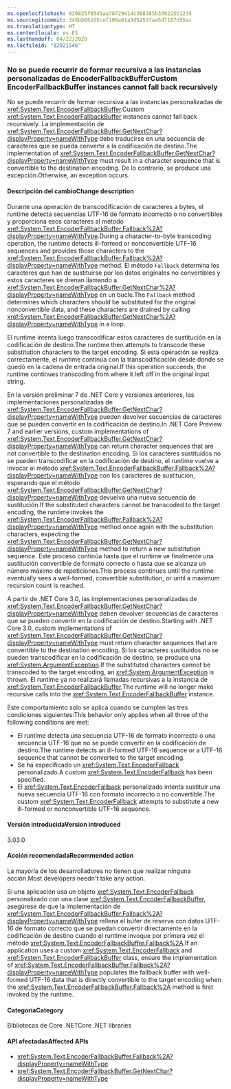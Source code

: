 ```yaml
---
ms.openlocfilehash: 820825f0545aa78729414c388385b339225b1235
ms.sourcegitcommit: 348bb052d5cef109a61a3d5253faa5d7167d55ac
ms.translationtype: HT
ms.contentlocale: es-ES
ms.lasthandoff: 04/22/2020
ms.locfileid: "82021546"
---
```

### <a name="custom-encoderfallbackbuffer-instances-cannot-fall-back-recursively"></a><span data-ttu-id="ce9cd-101">No se puede recurrir de formar recursiva a las instancias personalizadas de EncoderFallbackBuffer</span><span class="sxs-lookup"><span data-stu-id="ce9cd-101">Custom EncoderFallbackBuffer instances cannot fall back recursively</span></span>

<span data-ttu-id="ce9cd-102">No se puede recurrir de formar recursiva a las instancias personalizadas de <xref:System.Text.EncoderFallbackBuffer>.</span><span class="sxs-lookup"><span data-stu-id="ce9cd-102">Custom <xref:System.Text.EncoderFallbackBuffer> instances cannot fall back recursively.</span></span> <span data-ttu-id="ce9cd-103">La implementación de <xref:System.Text.EncoderFallbackBuffer.GetNextChar?displayProperty=nameWithType> debe traducirse en una secuencia de caracteres que se pueda convertir a la codificación de destino.</span><span class="sxs-lookup"><span data-stu-id="ce9cd-103">The implementation of <xref:System.Text.EncoderFallbackBuffer.GetNextChar?displayProperty=nameWithType> must result in a character sequence that is convertible to the destination encoding.</span></span> <span data-ttu-id="ce9cd-104">De lo contrario, se produce una excepción.</span><span class="sxs-lookup"><span data-stu-id="ce9cd-104">Otherwise, an exception occurs.</span></span>

#### <a name="change-description"></a><span data-ttu-id="ce9cd-105">Descripción del cambio</span><span class="sxs-lookup"><span data-stu-id="ce9cd-105">Change description</span></span>

<span data-ttu-id="ce9cd-106">Durante una operación de transcodificación de caracteres a bytes, el runtime detecta secuencias UTF-16 de formato incorrecto o no convertibles y proporciona esos caracteres al método <xref:System.Text.EncoderFallbackBuffer.Fallback%2A?displayProperty=nameWithType>.</span><span class="sxs-lookup"><span data-stu-id="ce9cd-106">During a character-to-byte transcoding operation, the runtime detects ill-formed or nonconvertible UTF-16 sequences and provides those characters to the <xref:System.Text.EncoderFallbackBuffer.Fallback%2A?displayProperty=nameWithType> method.</span></span> <span data-ttu-id="ce9cd-107">El método `Fallback` determina los caracteres que han de sustituirse por los datos originales no convertibles y estos caracteres se drenan llamando a <xref:System.Text.EncoderFallbackBuffer.GetNextChar%2A?displayProperty=nameWithType> en un bucle.</span><span class="sxs-lookup"><span data-stu-id="ce9cd-107">The `Fallback` method determines which characters should be substituted for the original nonconvertible data, and these characters are drained by calling <xref:System.Text.EncoderFallbackBuffer.GetNextChar%2A?displayProperty=nameWithType> in a loop.</span></span>

<span data-ttu-id="ce9cd-108">El runtime intenta luego transcodificar estos caracteres de sustitución en la codificación de destino.</span><span class="sxs-lookup"><span data-stu-id="ce9cd-108">The runtime then attempts to transcode these substitution characters to the target encoding.</span></span> <span data-ttu-id="ce9cd-109">Si esta operación se realiza correctamente, el runtime continúa con la transcodificación desde donde se quedó en la cadena de entrada original.</span><span class="sxs-lookup"><span data-stu-id="ce9cd-109">If this operation succeeds, the runtime continues transcoding from where it left off in the original input string.</span></span>

<span data-ttu-id="ce9cd-110">En la versión preliminar 7 de .NET Core y versiones anteriores, las implementaciones personalizadas de <xref:System.Text.EncoderFallbackBuffer.GetNextChar?displayProperty=nameWithType> pueden devolver secuencias de caracteres que se pueden convertir en la codificación de destino.</span><span class="sxs-lookup"><span data-stu-id="ce9cd-110">In .NET Core Preview 7 and earlier versions, custom implementations of <xref:System.Text.EncoderFallbackBuffer.GetNextChar?displayProperty=nameWithType> can return character sequences that are not convertible to the destination encoding.</span></span> <span data-ttu-id="ce9cd-111">Si los caracteres sustituidos no se pueden transcodificar en la codificación de destino, el runtime vuelve a invocar el método <xref:System.Text.EncoderFallbackBuffer.Fallback%2A?displayProperty=nameWithType> con los caracteres de sustitución, esperando que el método <xref:System.Text.EncoderFallbackBuffer.GetNextChar?displayProperty=nameWithType> devuelva una nueva secuencia de sustitución.</span><span class="sxs-lookup"><span data-stu-id="ce9cd-111">If the substituted characters cannot be transcoded to the target encoding, the runtime invokes the <xref:System.Text.EncoderFallbackBuffer.Fallback%2A?displayProperty=nameWithType> method once again with the substitution characters, expecting the <xref:System.Text.EncoderFallbackBuffer.GetNextChar?displayProperty=nameWithType> method to return a new substitution sequence.</span></span> <span data-ttu-id="ce9cd-112">Este proceso continúa hasta que el runtime ve finalmente una sustitución convertible de formato correcto o hasta que se alcanza un número máximo de repeticiones.</span><span class="sxs-lookup"><span data-stu-id="ce9cd-112">This process continues until the runtime eventually sees a well-formed, convertible substitution, or until a maximum recursion count is reached.</span></span>

<span data-ttu-id="ce9cd-113">A partir de .NET Core 3.0, las implementaciones personalizadas de <xref:System.Text.EncoderFallbackBuffer.GetNextChar?displayProperty=nameWithType> deben devolver secuencias de caracteres que se pueden convertir en la codificación de destino.</span><span class="sxs-lookup"><span data-stu-id="ce9cd-113">Starting with .NET Core 3.0, custom implementations of <xref:System.Text.EncoderFallbackBuffer.GetNextChar?displayProperty=nameWithType> must return character sequences that are convertible to the destination encoding.</span></span> <span data-ttu-id="ce9cd-114">Si los caracteres sustituidos no se pueden transcodificar en la codificación de destino, se produce una <xref:System.ArgumentException>.</span><span class="sxs-lookup"><span data-stu-id="ce9cd-114">If the substituted characters cannot be transcoded to the target encoding, an <xref:System.ArgumentException> is thrown.</span></span> <span data-ttu-id="ce9cd-115">El runtime ya no realizará llamadas recursivas a la instancia de <xref:System.Text.EncoderFallbackBuffer>.</span><span class="sxs-lookup"><span data-stu-id="ce9cd-115">The runtime will no longer make recursive calls into the <xref:System.Text.EncoderFallbackBuffer> instance.</span></span>

<span data-ttu-id="ce9cd-116">Este comportamiento solo se aplica cuando se cumplen las tres condiciones siguientes:</span><span class="sxs-lookup"><span data-stu-id="ce9cd-116">This behavior only applies when all three of the following conditions are met:</span></span>

- <span data-ttu-id="ce9cd-117">El runtime detecta una secuencia UTF-16 de formato incorrecto o una secuencia UTF-16 que no se puede convertir en la codificación de destino.</span><span class="sxs-lookup"><span data-stu-id="ce9cd-117">The runtime detects an ill-formed UTF-16 sequence or a UTF-16 sequence that cannot be converted to the target encoding.</span></span>
- <span data-ttu-id="ce9cd-118">Se ha especificado un <xref:System.Text.EncoderFallback> personalizado.</span><span class="sxs-lookup"><span data-stu-id="ce9cd-118">A custom <xref:System.Text.EncoderFallback> has been specified.</span></span>
- <span data-ttu-id="ce9cd-119">El <xref:System.Text.EncoderFallback> personalizado intenta sustituir una nueva secuencia UTF-16 con formato incorrecto o no convertible.</span><span class="sxs-lookup"><span data-stu-id="ce9cd-119">The custom <xref:System.Text.EncoderFallback> attempts to substitute a new ill-formed or nonconvertible UTF-16 sequence.</span></span>

#### <a name="version-introduced"></a><span data-ttu-id="ce9cd-120">Versión introducida</span><span class="sxs-lookup"><span data-stu-id="ce9cd-120">Version introduced</span></span>

<span data-ttu-id="ce9cd-121">3.0</span><span class="sxs-lookup"><span data-stu-id="ce9cd-121">3.0</span></span>

#### <a name="recommended-action"></a><span data-ttu-id="ce9cd-122">Acción recomendada</span><span class="sxs-lookup"><span data-stu-id="ce9cd-122">Recommended action</span></span>

<span data-ttu-id="ce9cd-123">La mayoría de los desarrolladores no tienen que realizar ninguna acción.</span><span class="sxs-lookup"><span data-stu-id="ce9cd-123">Most developers needn't take any action.</span></span>

<span data-ttu-id="ce9cd-124">Si una aplicación usa un objeto <xref:System.Text.EncoderFallback> personalizado con una clase <xref:System.Text.EncoderFallbackBuffer>, asegúrese de que la implementación de <xref:System.Text.EncoderFallbackBuffer.Fallback%2A?displayProperty=nameWithType> rellena el búfer de reserva con datos UTF-16 de formato correcto que se puedan convertir directamente en la codificación de destino cuando el runtime invoque por primera vez el método <xref:System.Text.EncoderFallbackBuffer.Fallback%2A>.</span><span class="sxs-lookup"><span data-stu-id="ce9cd-124">If an application uses a custom <xref:System.Text.EncoderFallback> and <xref:System.Text.EncoderFallbackBuffer> class, ensure the implementation of <xref:System.Text.EncoderFallbackBuffer.Fallback%2A?displayProperty=nameWithType> populates the fallback buffer with well-formed UTF-16 data that is directly convertible to the target encoding when the <xref:System.Text.EncoderFallbackBuffer.Fallback%2A> method is first invoked by the runtime.</span></span>

#### <a name="category"></a><span data-ttu-id="ce9cd-125">Categoría</span><span class="sxs-lookup"><span data-stu-id="ce9cd-125">Category</span></span>

<span data-ttu-id="ce9cd-126">Bibliotecas de Core .NET</span><span class="sxs-lookup"><span data-stu-id="ce9cd-126">Core .NET libraries</span></span>

#### <a name="affected-apis"></a><span data-ttu-id="ce9cd-127">API afectadas</span><span class="sxs-lookup"><span data-stu-id="ce9cd-127">Affected APIs</span></span>

- <xref:System.Text.EncoderFallbackBuffer.Fallback%2A?displayProperty=nameWithType>
- <xref:System.Text.EncoderFallbackBuffer.GetNextChar?displayProperty=nameWithType>

<!--

### Affected APIs

- `Overload:System.Text.EncoderFallbackBuffer.Fallback`
- `M:System.Text.EncoderFallbackBuffer.GetNextChar`

-->
